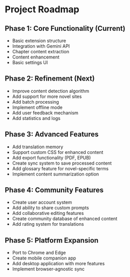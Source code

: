 # Project Roadmap

## Phase 1: Core Functionality (Current)

-   Basic extension structure
-   Integration with Gemini API
-   Chapter content extraction
-   Content enhancement
-   Basic settings UI

## Phase 2: Refinement (Next)

-   Improve content detection algorithm
-   Add support for more novel sites
-   Add batch processing
-   Implement offline mode
-   Add user feedback mechanism
-   Add statistics and logs

## Phase 3: Advanced Features

-   Add translation memory
-   Support custom CSS for enhanced content
-   Add export functionality (PDF, EPUB)
-   Create sync system to save processed content
-   Add glossary feature for novel-specific terms
-   Implement content summarization option

## Phase 4: Community Features

-   Create user account system
-   Add ability to share custom prompts
-   Add collaborative editing features
-   Create community database of enhanced content
-   Add rating system for translations

## Phase 5: Platform Expansion

-   Port to Chrome and Edge
-   Create mobile companion app
-   Add desktop application with more features
-   Implement browser-agnostic sync
